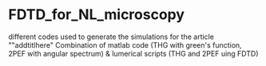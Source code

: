 # FDTD_for_NL_microscopy

different codes used to generate the simulations for the article ""addtitlhere"
Combination of matlab code  (THG with green's function, 2PEF with angular spectrum) & lumerical scripts (THG and 2PEF uing FDTD)
